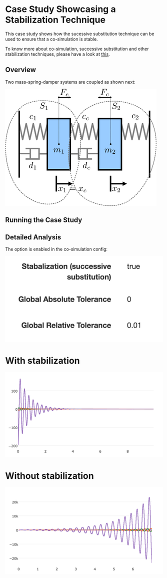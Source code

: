 # Case Study Showcasing a Stabilization Technique

This case study shows how the sucessive substitution technique can be used to ensure that a co-simulation is stable.

To know more about co-simulation, successive substitution and other stabilization techniques, please have a look at [this](https://arxiv.org/pdf/1702.00686v1).

## Overview

Two mass-spring-damper systems are coupled as shown next:

![Co-simulation scenario](images/mass-spring-damper_multibody_system.png "mass-spring-damper_multibody_system")


## Running the Case Study


## Detailed Analysis



The option is enabled in the co-simulation config:

![alt text](images/config.png "Config")


# With stabilization

![alt text](images/stable.png "Stable")


# Without stabilization

![alt text](images/unstable.png "Un-stable")
